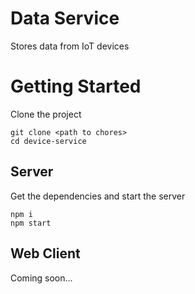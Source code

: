 # Data Service
Stores data from IoT devices

# Getting Started
Clone the project
```
git clone <path to chores>
cd device-service 
```
## Server
Get the dependencies and start the server
```
npm i
npm start
```

## Web Client
Coming soon...
